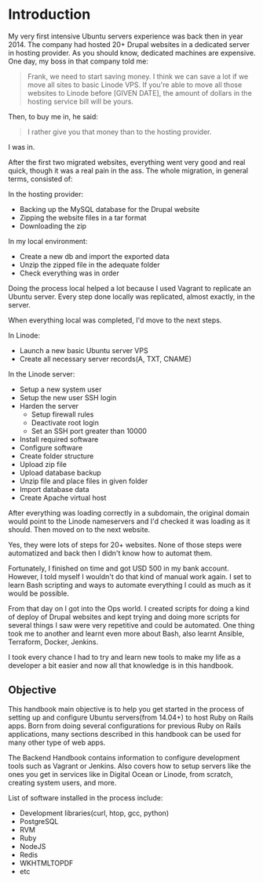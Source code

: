 # Introduction

My very first intensive Ubuntu servers experience was back then in year 2014. The company had hosted 20+ Drupal websites in a dedicated server in hosting provider. As you should know, dedicated machines are expensive. One day, my boss in that company told me:

> Frank, we need to start saving money. I think we can save a lot if we move all sites to basic Linode VPS.
> If you're able to move all those websites to Linode before [GIVEN DATE], the amount of dollars in the hosting service bill
> will be yours.

Then, to buy me in, he said:

> I rather give you that money than to the hosting provider.

I was in.

After the first two migrated websites, everything went very good and real quick, though it was a real pain in the ass. The whole migration, in general terms, consisted of:

In the hosting provider:

- Backing up the MySQL database for the Drupal website
- Zipping the website files in a tar format
- Downloading the zip

In my local environment:

- Create a new db and import the exported data
- Unzip the zipped file in the adequate folder
- Check everything was in order

Doing the process local helped a lot because I used Vagrant to replicate an Ubuntu server. Every step done locally was replicated, almost exactly, in the server.

When everything local was completed, I'd move to the next steps.

In Linode:

- Launch a new basic Ubuntu server VPS
- Create all necessary server records(A, TXT, CNAME)

In the Linode server:

- Setup a new system user
- Setup the new user SSH login
- Harden the server
  - Setup firewall rules
  - Deactivate root login
  - Set an SSH port greater than 10000
- Install required software
- Configure software
- Create folder structure
- Upload zip file
- Upload database backup
- Unzip file and place files in given folder
- Import database data
- Create Apache virtual host

After everything was loading correctly in a subdomain, the original domain would point to the Linode nameservers and I'd checked it was loading as it should. Then moved on to the next website.

Yes, they were lots of steps for 20+ websites. None of those steps were automatized and back then I didn't know how to automat them.

Fortunately, I finished on time and got USD 500 in my bank account. However, I told myself I wouldn't do that kind of manual work again. I set to learn Bash scripting and ways to automate everything I could as much as it would be possible.

From that day on I got into the Ops world. I created scripts for doing a kind of deploy of Drupal websites and kept trying and doing more scripts for several things I saw were very repetitive and could be automated. One thing took me to another and learnt even more about Bash, also learnt Ansible, Terraform, Docker, Jenkins.

I took every chance I had to try and learn new tools to make my life as a developer a bit easier and now all that knowledge is in this handbook.

## Objective

This handbook main objective is to help you get started in the process of setting up and configure Ubuntu servers(from 14.04+) to host Ruby on Rails apps. Born from doing several configurations for previous Ruby on Rails applications, many sections described in this handbook can be used for many other type of web apps.

The Backend Handbook contains information to configure development tools such as Vagrant or Jenkins. Also covers how to setup servers like the ones you get in services like in Digital Ocean or Linode, from scratch, creating system users, and more.

List of software installed in the process include:

* Development libraries(curl, htop, gcc, python)
* PostgreSQL
* RVM
* Ruby
* NodeJS
* Redis
* WKHTMLTOPDF
* etc

